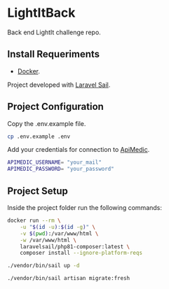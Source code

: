 # LightItBack

Back end LightIt challenge repo.

## Install Requeriments

- [Docker](https://www.docker.com/).

Project developed with [Laravel Sail](https://laravel.com/docs/9.x/sail/).

## Project Configuration
Copy the .env.example file.

```sh
cp .env.example .env
```

Add your credentials for connection to [ApiMedic](https://apimedic.com/).

```sh
APIMEDIC_USERNAME= "your_mail"
APIMEDIC_PASSWORD= "your_password"
```

## Project Setup
Inside the project folder run the following commands:

```sh
docker run --rm \
    -u "$(id -u):$(id -g)" \
    -v $(pwd):/var/www/html \
    -w /var/www/html \
    laravelsail/php81-composer:latest \
    composer install --ignore-platform-reqs
```

```sh
./vendor/bin/sail up -d
```

```sh
./vendor/bin/sail artisan migrate:fresh
```
